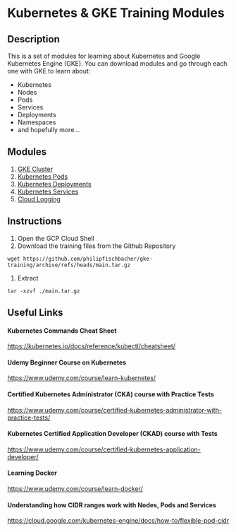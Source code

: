 # Kubernetes & GKE Training Modules

## Description

This is a set of modules for learning about Kubernetes and Google Kubernetes Engine (GKE). You can download modules and go through each one with GKE to learn about:
* Kubernetes
* Nodes
* Pods
* Services
* Deployments
* Namespaces
* and hopefully more...

## Modules
1. [GKE Cluster](01-gke-cluster/INSTRUCTIONS.md)
1. [Kubernetes Pods](02-pods/INSTRUCTIONS.md)
1. [Kubernetes Deployments](03-deployments/INSTRUCTIONS.md)
1. [Kubernetes Services](04-services/INSTRUCTIONS.md)
1. [Cloud Logging](05-logging/INSTRUCTIONS.md)

## Instructions

1. Open the GCP Cloud Shell
1. Download the training files from the Github Repository
```
wget https://github.com/philipfischbacher/gke-training/archive/refs/heads/main.tar.gz
``` 
1. Extract
```
tar -xzvf ./main.tar.gz
``` 


## Useful Links

#### Kubernetes Commands Cheat Sheet
https://kubernetes.io/docs/reference/kubectl/cheatsheet/

#### Udemy Beginner Course on Kubernetes
https://www.udemy.com/course/learn-kubernetes/

#### Certified Kubernetes Administrator (CKA) course with Practice Tests
https://www.udemy.com/course/certified-kubernetes-administrator-with-practice-tests/

#### Kubernetes Certified Application Developer (CKAD) course with Tests
https://www.udemy.com/course/certified-kubernetes-application-developer/

#### Learning Docker
https://www.udemy.com/course/learn-docker/

#### Understanding how CIDR ranges work with Nodes, Pods and Services
https://cloud.google.com/kubernetes-engine/docs/how-to/flexible-pod-cidr
